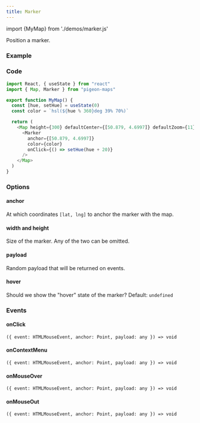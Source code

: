 ```yaml
---
title: Marker
---
```


import {MyMap} from './demos/marker.js' 

Position a marker.

### Example

<MyMap />

### Code

```js
import React, { useState } from "react"
import { Map, Marker } from "pigeon-maps"

export function MyMap() {
  const [hue, setHue] = useState(0)
  const color = `hsl(${hue % 360}deg 39% 70%)`

  return (
    <Map height={300} defaultCenter={[50.879, 4.6997]} defaultZoom={11}>
      <Marker 
        anchor={[50.879, 4.6997]} 
        color={color} 
        onClick={() => setHue(hue + 20)} 
      />
    </Map>
  )
}
```

### Options

#### anchor
At which coordinates `[lat, lng]` to anchor the marker with the map.

#### width and height
Size of the marker. Any of the two can be omitted.

#### payload
Random payload that will be returned on events.

#### hover
Should we show the "hover" state of the marker? Default: `undefined`

### Events

#### onClick
`({ event: HTMLMouseEvent, anchor: Point, payload: any }) => void`

#### onContextMenu
`({ event: HTMLMouseEvent, anchor: Point, payload: any }) => void`

#### onMouseOver
`({ event: HTMLMouseEvent, anchor: Point, payload: any }) => void`

#### onMouseOut
`({ event: HTMLMouseEvent, anchor: Point, payload: any }) => void`
